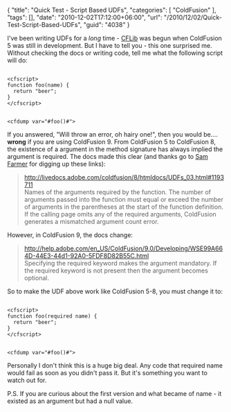 {
	"title": "Quick Test - Script Based UDFs",
	"categories": [
		"ColdFusion"
	],
	"tags": [],
	"date": "2010-12-02T17:12:00+06:00",
	"url": "/2010/12/02/Quick-Test-Script-Based-UDFs",
	"guid": "4038"
}

I've been writing UDFs for a <i>long</i> time - <a href="http://www.cflib.org">CFLib</a> was begun when ColdFusion 5 was still in development. But I have to tell you - this one surprised me. Without checking the docs or writing code, tell me what the following script will do:
<!--more-->
<p/>

<code>
&lt;cfscript&gt;
function foo(name) {
  return "beer";
}
&lt;/cfscript&gt;

&lt;cfdump var="#foo()#"&gt;
</code>

<p/>

If you answered, "Will throw an error, oh hairy one!", then you would be.... <b>wrong</b> if you are using ColdFusion 9. From ColdFusion 5 to ColdFusion 8, the existence of a argument in the method signature has always implied the argument is required. The docs made this clear (and thanks go to <a href="http://www.samfarmer.com/">Sam Farmer</a> for digging up these links):

<p/>

<blockquote>
<a href="http://livedocs.adobe.com/coldfusion/8/htmldocs/UDFs_03.html#1193711">http://livedocs.adobe.com/coldfusion/8/htmldocs/UDFs_03.html#1193711</a><br/>
Names of the arguments required by the function. The number of arguments passed into the function must equal or exceed the number of arguments in the parentheses at the start of the function definition. If the calling page omits any of the required arguments, ColdFusion generates a mismatched argument count error.
</blockquote>

<p/>

However, in ColdFusion 9, the docs change:

<p/>

<blockquote>
<a href="http://help.adobe.com/en_US/ColdFusion/9.0/Developing/WSE99A664D-44E3-44d1-92A0-5FDF8D82B55C.html">http://help.adobe.com/en_US/ColdFusion/9.0/Developing/WSE99A664D-44E3-44d1-92A0-5FDF8D82B55C.html</a><br/>
Specifying the required keyword makes the argument mandatory. If the required keyword is not present then the argument becomes optional.
</blockquote>

<p/>

So to make the UDF above work like ColdFusion 5-8, you must change it to:

<p/>

<code>
&lt;cfscript&gt;
function foo(required name) {
  return "beer";
}
&lt;/cfscript&gt;

&lt;cfdump var="#foo()#"&gt;
</code>

<p/>

Personally I don't think this is a huge big deal. Any code that required name would fail as soon as you didn't pass it. But it's something you want to watch out for.

<p/>

P.S. If you are curious about the first version and what became of name - it existed as an argument but had a null value.